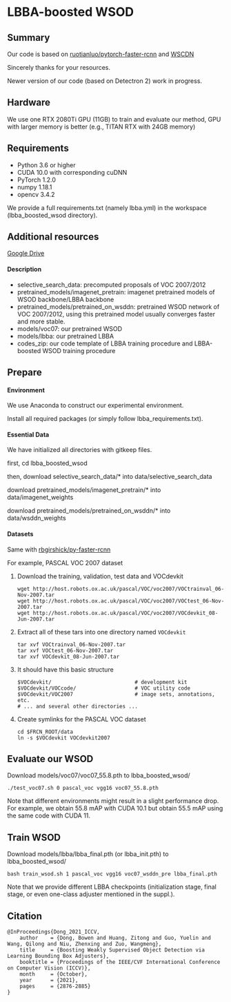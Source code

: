 # LBBA-boosted WSOD

## Summary

Our code is based on [ruotianluo/pytorch-faster-rcnn](https://github.com/ruotianluo/pytorch-faster-rcnn) and [WSCDN](https://github.com/Sunarker/Collaborative-Learning-for-Weakly-Supervised-Object-Detection)

Sincerely thanks for your resources.

Newer version of our code (based on Detectron 2) work in progress.

## Hardware

We use one RTX 2080Ti GPU (11GB) to train and evaluate our method, GPU with larger memory is better (e.g., TITAN RTX with 24GB memory)

## Requirements
- Python 3.6 or higher
- CUDA 10.0 with corresponding cuDNN
- PyTorch 1.2.0
- numpy 1.18.1
- opencv 3.4.2

We provide a full requirements.txt (namely lbba.yml) in the workspace (lbba\_boosted\_wsod directory).


## Additional resources
[Google Drive](https://drive.google.com/drive/folders/14HEC4LMWtS_0sbEf281IrcTKu6cq0jVY?usp=sharing)

#### Description

- selective\_search\_data: precomputed proposals of VOC 2007/2012
- pretrained\_models/imagenet\_pretrain: imagenet pretrained models of WSOD backbone/LBBA backbone
- pretrained\_models/pretrained\_on\_wsddn: pretrained WSOD network of VOC 2007/2012, using this pretrained model usually converges faster and more stable.
- models/voc07: our pretrained WSOD
- models/lbba: our pretrained LBBA
- codes\_zip: our code template of LBBA training procedure and LBBA\-boosted WSOD training procedure


## Prepare


#### Environment
We use Anaconda to construct our experimental environment.

Install all required packages (or simply follow lbba\_requirements.txt).

#### Essential Data
We have initialized all directories with gitkeep files. 

first, cd lbba\_boosted\_wsod

then, download selective\_search\_data/* into data/selective\_search\_data

download pretrained\_models/imagenet\_pretrain/* into data/imagenet\_weights

download pretrained\_models/pretrained\_on\_wsddn/* into data/wsddn\_weights

#### Datasets

Same with [rbgirshick/py-faster-rcnn](https://github.com/rbgirshick/py-faster-rcnn#beyond-the-demo-installation-for-training-and-testing-models)

For example, PASCAL VOC 2007 dataset

1. Download the training, validation, test data and VOCdevkit

	```Shell
	wget http://host.robots.ox.ac.uk/pascal/VOC/voc2007/VOCtrainval_06-Nov-2007.tar
	wget http://host.robots.ox.ac.uk/pascal/VOC/voc2007/VOCtest_06-Nov-2007.tar
	wget http://host.robots.ox.ac.uk/pascal/VOC/voc2007/VOCdevkit_08-Jun-2007.tar
	```

2. Extract all of these tars into one directory named `VOCdevkit`

	```Shell
	tar xvf VOCtrainval_06-Nov-2007.tar
	tar xvf VOCtest_06-Nov-2007.tar
	tar xvf VOCdevkit_08-Jun-2007.tar
	```

3. It should have this basic structure

	```Shell
  	$VOCdevkit/                           # development kit
  	$VOCdevkit/VOCcode/                   # VOC utility code
  	$VOCdevkit/VOC2007                    # image sets, annotations, etc.
  	# ... and several other directories ...
  	```

4. Create symlinks for the PASCAL VOC dataset

	```Shell
    cd $FRCN_ROOT/data
    ln -s $VOCdevkit VOCdevkit2007
    ```

## Evaluate our WSOD

Download models/voc07/voc07\_55.8.pth to lbba\_boosted\_wsod/

```
./test_voc07.sh 0 pascal_voc vgg16 voc07_55.8.pth
```

Note that different environments might result in a slight performance drop. For example, we obtain 55.8 mAP with CUDA 10.1 but obtain 55.5 mAP using the same code with CUDA 11.

## Train WSOD

Download models/lbba/lbba_final.pth (or lbba_init.pth) to lbba\_boosted\_wsod/

```
bash train_wsod.sh 1 pascal_voc vgg16 voc07_wsddn_pre lbba_final.pth
```

Note that we provide different LBBA checkpoints (initialization stage, final stage, or even one-class adjuster mentioned in the suppl.).

## Citation
```
@InProceedings{Dong_2021_ICCV,
    author    = {Dong, Bowen and Huang, Zitong and Guo, Yuelin and Wang, Qilong and Niu, Zhenxing and Zuo, Wangmeng},
    title     = {Boosting Weakly Supervised Object Detection via Learning Bounding Box Adjusters},
    booktitle = {Proceedings of the IEEE/CVF International Conference on Computer Vision (ICCV)},
    month     = {October},
    year      = {2021},
    pages     = {2876-2885}
}
```
